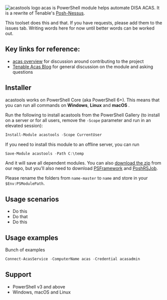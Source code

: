 <img align="left" src=https://user-images.githubusercontent.com/8278033/55955866-d3b64900-5c62-11e9-8175-92a8427d7f94.png alt="acastools logo">  acas is PowerShell module helps automate DISA ACAS. It is a rewrite of Tenable's [Posh-Nessus](https://github.com/tenable/Posh-Nessus).

This toolset does this and that. If you have requests, please add them to the issues tab. Writing words here for now until better words can be worked out.

## Key links for reference:

- [acas overview](https://www.ask-acas.info/overview/) for discussion around contributing to the project
- [Tenable Acas Blog](https://www.tenable.com/blog/tenable-selected-for-disa-s-acas-vulnerability-management-solution) for general discussion on the module and asking questions

## Installer

acastools works on PowerShell Core (aka PowerShell 6+). This means that you can run all commands on <strong>Windows</strong>, <strong>Linux</strong> and <strong>macOS </strong>.

Run the following to install acastools from the PowerShell Gallery (to install on a server or for all users, remove the `-Scope` parameter and run in an elevated session):

```powershell
Install-Module acastools -Scope CurrentUser
```

If you need to install this module to an offline server, you can run

```powershell
Save-Module acastools -Path C:\temp
```
And it will save all dependent modules. You can also [download the zip](https://github.com/potatoqualitee/acas/archive/master.zip) from our repo, but you'll also need to download [PSFramework](https://github.com/PowershellFrameworkCollective/psframework/archive/development.zip) and [PoshRSJob](https://github.com/proxb/PoshRSJob/archive/master.zip).

Please rename the folders from `name-master` to `name` and store in your `$Env:PSModulePath`.

## Usage scenarios

- Do this
- Do that
- Do this

## Usage examples

Bunch of examples

```powershell
Connect-AcasService -ComputerName acas -Credential acasadmin
```

## Support

* PowerShell v3 and above
* Windows, macOS and Linux
